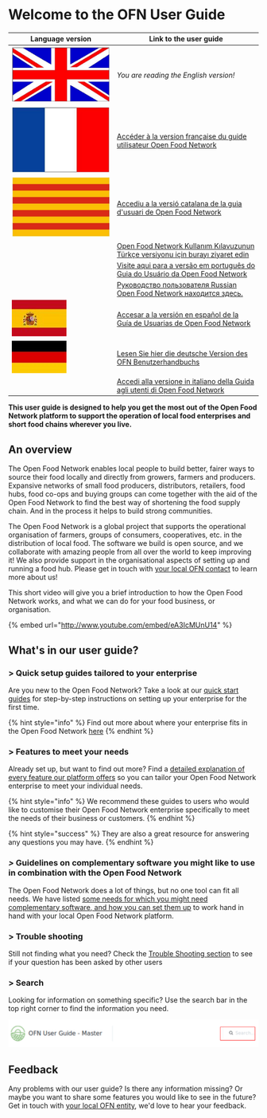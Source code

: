 # Welcome to the OFN User Guide

| Language version                                                                         | Link to the user guide                                                                                                                               |
| ---------------------------------------------------------------------------------------- | ---------------------------------------------------------------------------------------------------------------------------------------------------- |
| <img src=".gitbook/assets/Capture du 2019-09-26 00-38-19.png" alt="" data-size="line">   | _You are reading the English version!_                                                                                                               |
| <img src=".gitbook/assets/Capture du 2019-09-26 00-38-01.png" alt="" data-size="line">   | [Accéder à la version française du guide utilisateur Open Food Network](https://guide.openfoodnetwork.org/v/fr/)                                     |
| <img src=".gitbook/assets/Capture du 2019-09-26 00-37-35.png" alt="" data-size="line">   | [Accediu a la versió catalana de la guia d'usuari de Open Food Network](https://guia.katuma.org/)                                                    |
| <img src=".gitbook/assets/turkey.jpg" alt="" data-size="line">                           | [Open Food Network Kullanım Kılavuzunun Türkçe versiyonu için burayı ziyaret edin](https://kilavuz.acikgida.com/)                                    |
| <img src=".gitbook/assets/brazil-flag-image-free-download.jpg" alt="" data-size="line">  | [Visite aqui para a versão em português do Guia do Usuário da Open Food Network](https://guia.openfoodbrasil.com.br/)                                |
| <img src=".gitbook/assets/russia.jpg" alt="" data-size="line">                           | [Руководство пользователя Russian Open Food Network находится здесь.](https://guide.openfoodnetwork.ru/)                                             |
| <img src=".gitbook/assets/Flagge Spanien.jpg" alt="" data-size="line">                   | [Accesar a la versión en español de la Guía de Usuarias de Open Food Network](https://app.gitbook.com/@ofn-user-guide/s/ofn-user-guide-master/v/es/) |
| <img src=".gitbook/assets/Flagge Deutschland.jpg" alt="" data-size="line">               | [Lesen Sie hier die deutsche Version des OFN Benutzerhandbuchs](https://app.gitbook.com/@ofn-user-guide/s/ofn-user-guide-master/v/deutsch/)          |
| <img src=".gitbook/assets/bandiera italia.png" alt="" data-size="line">                  | [Accedi alla versione in italiano della Guida agli utenti di Open Food Network](https://guide.openfoodnetwork.org/v/it/)                             |

**This user guide is designed to help you get the most out of the Open Food Network platform to support the operation of local food enterprises and short food chains wherever you live.**

## An overview

The Open Food Network enables local people to build better, fairer ways to source their food locally and directly from growers, farmers and producers. Expansive networks of small food producers, distributors, retailers, food hubs, food co-ops and buying groups can come together with the aid of the Open Food Network to find the best way of shortening the food supply chain. And in the process it helps to build strong communities.

The Open Food Network is a global project that supports the operational organisation of farmers, groups of consumers, cooperatives, etc. in the distribution of local food. The software we build is open source, and we collaborate with amazing people from all over the world to keep improving it! We also provide support in the organisational aspects of setting up and running a food hub. Please get in touch with [your local OFN contact](local-ofn-organizations-and-contacts.md) to learn more about us!

This short video will give you a brief introduction to how the Open Food Network works, and what we can do for your food business, or organisation.

{% embed url="http://www.youtube.com/embed/eA3IcMUnU14" %}

## What's in our user guide?

### > Quick setup guides tailored to your enterprise

Are you new to the Open Food Network? Take a look at our [quick start guides](quick-start-guides/) for step-by-step instructions on setting up your enterprise for the first time.

{% hint style="info" %}
Find out more about where your enterprise fits in the Open Food Network [here](your-quick-start-on-ofn-given-who-you-are.md)
{% endhint %}

### > Features to meet your needs

Already set up, but want to find out more? Find a [detailed explanation of every feature our platform offers](basic-features/) so you can tailor your Open Food Network enterprise to meet your individual needs.

{% hint style="info" %}
We recommend these guides to users who would like to customise their Open Food Network enterprise specifically to meet the needs of their business or customers.
{% endhint %}

{% hint style="success" %}
They are also a great resource for answering any questions you may have.
{% endhint %}

### _>_ Guidelines on complementary software you might like to use in combination with the Open Food Network

The Open Food Network does a lot of things, but no one tool can fit all needs. We have listed [some needs for which you might need complementary software, and how you can set them up](complementary-tools-software/) to work hand in hand with your local Open Food Network platform.

### > Trouble shooting

Still not finding what you need? Check the [Trouble Shooting section](trouble-shooting.md) to see if your question has been asked by other users

### > Search

Looking for information on something specific? Use the search bar in the top right corner to find the information you need.

![](<.gitbook/assets/Capture du 2019-09-26 00-49-08.png>)

## Feedback

Any problems with our user guide? Is there any information missing? Or maybe you want to share some features you would like to see in the future? Get in touch with [your local OFN entity](local-ofn-organizations-and-contacts.md), we'd love to hear your feedback.
